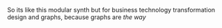 So its like this modular synth 
but for business technology transformation design
and graphs, because graphs are *the way*